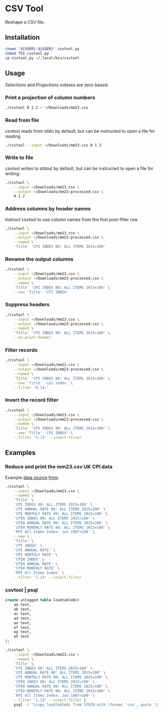 # CSV Tool

Reshape a CSV file.

## Installation

```bash
chown "${USER}:${USER}" csvtool.py
chmod 755 csvtool.py
cp csvtool.py ~/.local/bin/csvtool
```


## Usage

Selections and Projections indexes are zero-based.



### Print a projection of column numbers

```bash
./csvtool 0 1 2 < ~/Downloads/mm23.csv
```


### Read from file

csvtool reads from stdin by default, but can be instructed to open a file for reading

```bash
./csvtool --input ~/Downloads/mm23.csv 0 1 2
```


### Write to file

csvtool writes to stdout by default, but can be instructed to open a file for writing:

```bash
./csvtool \
    --input ~/Downloads/mm23.csv \
    --output ~/Downloads/mm23-processed.csv \
    0 1 2
```


### Address columns by header names

Instruct csvtool to use column names from the first post-filter row

```bash
./csvtool \
    --input ~/Downloads/mm23.csv \
    --output ~/Downloads/mm23-processed.csv \
    --named \
    'Title' 'CPI INDEX 00: ALL ITEMS 2015=100'
```


### Rename the output columns

```bash
./csvtool \
    --input ~/Downloads/mm23.csv \
    --output ~/Downloads/mm23-processed.csv \
    --named \
    'Title' 'CPI INDEX 00: ALL ITEMS 2015=100' \
    --new 'Title' 'CPI INDEX'
```


### Suppress headers

```bash
./csvtool \
    --input ~/Downloads/mm23.csv \
    --output ~/Downloads/mm23-processed.csv \
    --named \
    'Title' 'CPI INDEX 00: ALL ITEMS 2015=100' \
    --no-print-header
```


### Filter records

```bash
./csvtool \
    --input ~/Downloads/mm23.csv \
    --output ~/Downloads/mm23-processed.csv \
    --named \
    'Title' 'CPI INDEX 00: ALL ITEMS 2015=100' \
    --new 'title' 'cpi index' \
    --filter '0,14-'
```


### Invert the record filter

```bash
./csvtool \
    --input ~/Downloads/mm23.csv \
    --output ~/Downloads/mm23-processed.csv \
    --named \
    'Title' 'CPI INDEX 00: ALL ITEMS 2015=100' \
    --new 'Title' 'CPI INDEX' \
    --filter '1-13' --invert-filter
```


## Examples

### Reduce and print the mm23.csv UK CPI data

Example [data source](https://www.ons.gov.uk/file?uri=%2Feconomy%2Finflationandpriceindices%2Fdatasets%2Fconsumerpriceindices%2Fcurrent%2Fmm23.csv) [from](https://www.ons.gov.uk/economy/inflationandpriceindices/datasets/consumerpriceindices).


```bash
./csvtool \
    --input ~/Downloads/mm23.csv \
    --named \
    'Title' \
    'CPI INDEX 00: ALL ITEMS 2015=100' \
    'CPI ANNUAL RATE 00: ALL ITEMS 2015=100' \
    'CPI MONTHLY RATE 00: ALL ITEMS 2015=100' \
    'CPIH INDEX 00: ALL ITEMS 2015=100' \
    'CPIH ANNUAL RATE 00: ALL ITEMS 2015=100' \
    'CPIH MONTHLY RATE 00: ALL ITEMS 2015=100' \
    'RPI All Items Index: Jan 1987=100' \
    --new \
    'Title' \
    'CPI INDEX' \
    'CPI ANNUAL RATE' \
    'CPI MONTHLY RATE' \
    'CPIH INDEX' \
    'CPIH ANNUAL RATE' \
    'CPIH MONTHLY RATE' \
    'RPI All Items Index' \
    --filter '1-13' --invert-filter
```

### csvtool | psql

```sql
create unlogged table loadtable8c(
    aa text,
    ab text,
    ac text,
    ad text,
    ae text,
    ef text,
    eg text,
    eh text
);
```

```bash
./csvtool \
    --input ~/Downloads/mm23.csv \
    --named \
    'Title' \
    'CPI INDEX 00: ALL ITEMS 2015=100' \
    'CPI ANNUAL RATE 00: ALL ITEMS 2015=100' \
    'CPI MONTHLY RATE 00: ALL ITEMS 2015=100' \
    'CPIH INDEX 00: ALL ITEMS 2015=100' \
    'CPIH ANNUAL RATE 00: ALL ITEMS 2015=100' \
    'CPIH MONTHLY RATE 00: ALL ITEMS 2015=100' \
    'RPI All Items Index: Jan 1987=100' \
    --filter '1-13' --invert-filter |
    psql -c "\copy loadtable8c from STDIN with (format 'csv', quote '\"', encoding 'utf8');"
```

